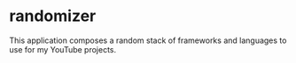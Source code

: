 # randomizer
This application composes a random stack of frameworks and languages to use for my YouTube projects. 
